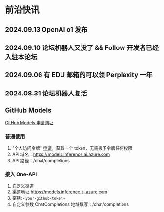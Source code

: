 # 前沿快讯

## 2024.09.13 OpenAI o1 发布

## 2024.09.10 论坛机器人又没了 && Follow 开发者已经入驻本论坛

## 2024.09.06 有 EDU 邮箱的可以领 Perplexity 一年 

## 2024.08.31 论坛机器人复活

## GitHub Models

[GitHub Models 申请网址](https://github.com/marketplace/models/waitlist/join)

### 普通使用

1. "个人访问令牌" [申请](https://github.com/settings/tokens)，获取一个 token，无需授予令牌任何权限
2. API 域名：<https://models.inference.ai.azure.com>
3. API 路径：/chat/completions

### 接入 One-API

1. 自定义渠道
2. 渠道地址 <https://models.inference.ai.azure.com>
3. 密钥: `<your-github-token>`
4. 自定义参数 ChatCompletions 地址填写：/chat/completions

<!-- ### Curl 示例

```bash
curl --location --request POST 'https://models.inference.ai.azure.com/chat/completions' \
--header 'Authorization: Bearer {github_token}' \
--header 'Content-Type: application/json' \
--data-raw '{
  "model": "gpt-4o-mini",
  "stream": false,
  "messages": [
    {
      "role": "user",
      "content": "你是谁？"
    }
  ]
}'
``` -->